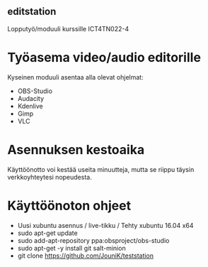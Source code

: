 ## editstation ##
Lopputyö/moduuli kurssille ICT4TN022-4

# Työasema video/audio editorille
Kyseinen moduuli asentaa alla olevat ohjelmat:
- OBS-Studio
- Audacity
- Kdenlive
- Gimp
- VLC


# Asennuksen kestoaika
Käyttöönotto voi kestää useita minuutteja, mutta se riippu täysin verkkoyhteytesi nopeudesta.


# Käyttöönoton ohjeet
- Uusi xubuntu asennus / live-tikku / Tehty xubuntu 16.04 x64
- sudo apt-get update
- sudo add-apt-repository ppa:obsproject/obs-studio
- sudo apt-get -y install git salt-minion
- git clone https://github.com/JouniK/teststation
